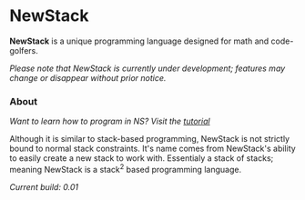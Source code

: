 # NewStack

**NewStack** is a unique programming language designed for math and code-golfers.

*Please note that NewStack is currently under development; features may change or disappear without prior notice.*

### About
*Want to learn how to program in NS? Visit the [tutorial]*

Although it is similar to stack-based programming, NewStack is not strictly bound to normal stack constraints. It's name comes from NewStack's ability to easily create a new stack to work with. Essentialy a stack of stacks; meaning NewStack is a stack<sup>2</sup> based programming language.


[tutorial]: https://github.com/LyamBoylan/NewStack/wiki/Tutorial-1


*Current build: 0.01*
